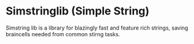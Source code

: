 # Simstringlib (Simple String)
Simstring lib is a library for blazingly fast and feature rich strings, saving braincells needed from common stirng tasks.

